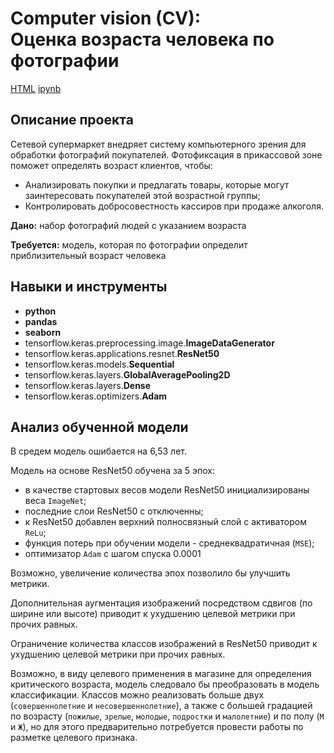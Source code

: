 # Computer vision (CV): <br/>Оценка возраста человека по фотографии

[HTML](https://clck.ru/33QBcS)     [ipynb](https://clck.ru/33QBfr)

## Описание проекта

Сетевой супермаркет внедряет систему компьютерного зрения для обработки фотографий покупателей. Фотофиксация в прикассовой зоне поможет определять возраст клиентов, чтобы:
- Анализировать покупки и предлагать товары, которые могут заинтересовать покупателей этой возрастной группы;
- Контролировать добросовестность кассиров при продаже алкоголя.

**Дано:** набор фотографий людей с указанием возраста

**Требуется:** модель, которая по фотографии определит приблизительный возраст человека

## Навыки и инструменты

- **python**
- **pandas**
- **seaborn**
- tensorflow.keras.preprocessing.image.**ImageDataGenerator**
- tensorflow.keras.applications.resnet.**ResNet50**
- tensorflow.keras.models.**Sequential**
- tensorflow.keras.layers.**GlobalAveragePooling2D**
- tensorflow.keras.layers.**Dense**
- tensorflow.keras.optimizers.**Adam**

## 

## Анализ обученной модели

В средем модель ошибается на 6,53 лет.

Модель на основе ResNet50 обучена за 5 эпох:
- в качестве стартовых весов модели ResNet50 инициализированы веса `ImageNet`;
- последние слои ResNet50 с отключенны;
- к ResNet50 добавлен верхний полносвязный слой с активатором `ReLu`;
- функция потерь при обучении модели - среднеквадратичная (`MSE`);
- оптимизатор `Adam` c шагом спуска 0.0001

Возможно, увеличение количества эпох позволило бы улучшить метрики.

Дополнительная аугментация изображений посредством сдвигов (по ширине или высоте) приводит к ухудшению целевой метрики при прочих равных.

Ограничение количества классов изображений в ResNet50 приводит к ухудшению целевой метрики при прочих равных.

Возможно, в виду целевого применения в магазине для определения критического возраста, модель следовало бы преобразовать в модель классификации. Классов можно реализовать больше двух (`совершеннолетние` и `несовершеннолетние`), а также с большей градацией по возрасту (`пожилые`, `зрелые`, `молодые`, `подростки` и `малолетние`) и по полу (`М` и `Ж`), но для этого предварительно потребуется провести работы по разметке целевого признака.
